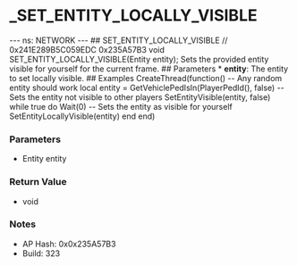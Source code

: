 # _SET_ENTITY_LOCALLY_VISIBLE

--- ns: NETWORK --- ## SET_ENTITY_LOCALLY_VISIBLE  // 0x241E289B5C059EDC 0x235A57B3 void SET_ENTITY_LOCALLY_VISIBLE(Entity entity);  Sets the provided entity visible for yourself for the current frame.  ## Parameters * **entity**: The entity to set locally visible.  ## Examples  CreateThread(function() -- Any random entity should work local entity = GetVehiclePedIsIn(PlayerPedId(), false) -- Sets the entity not visible to other players SetEntityVisible(entity, false) while true do Wait(0) -- Sets the entity as visible for yourself SetEntityLocallyVisible(entity) end end)

### Parameters
* Entity entity

### Return Value
* void

### Notes
* AP Hash: 0x0x235A57B3
* Build: 323

